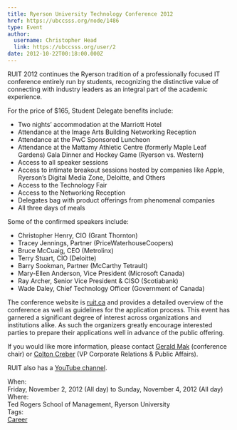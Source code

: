 ```yaml
---
title: Ryerson University Technology Conference 2012 
href: https://ubccsss.org/node/1486
type: Event
author:
  username: Christopher Head
  link: https://ubccsss.org/user/2
date: 2012-10-22T00:18:00.000Z
---
```


<div class="field field-name-body field-type-text-with-summary field-label-hidden"><div class="field-items"><div class="field-item even"><p>RUIT 2012 continues the Ryerson tradition of a professionally focused IT conference entirely run by students, recognizing the distinctive value of connecting with industry leaders as an integral part of the academic experience.</p>
<p>For the price of $165, Student Delegate benefits include:</p>
<ul>
<li>Two nights&#x2019; accommodation at the Marriott Hotel</li>
<li>Attendance at the Image Arts Building Networking Reception</li>
<li>Attendance at the PwC Sponsored Luncheon</li>
<li>Attendance at the Mattamy Athletic Centre (formerly Maple Leaf Gardens) Gala Dinner and Hockey Game (Ryerson vs. Western)</li>
<li>Access to all speaker sessions</li>
<li>Access to intimate breakout sessions hosted by companies like Apple, Ryerson&#x2019;s Digital Media Zone, Deloitte, and Others</li>
<li>Access to the Technology Fair</li>
<li>Access to the Networking Reception</li>
<li>Delegates bag with product offerings from phenomenal companies</li>
<li>All three days of meals</li>
</ul>
<p>Some of the confirmed speakers include:</p>
<ul>
<li>Christopher Henry, CIO (Grant Thornton)</li>
<li>Tracey Jennings, Partner (PriceWaterhouseCoopers)</li>
<li>Bruce McCuaig, CEO (Metrolinx)</li>
<li>Terry Stuart, CIO (Deloitte)</li>
<li>Barry Sookman, Partner (McCarthy Tetrault)</li>
<li>Mary-Ellen Anderson, Vice President (Microsoft Canada)</li>
<li>Ray Archer, Senior Vice President &amp; CISO (Scotiabank)</li>
<li>Wade Daley, Chief Technology Officer (Government of Canada)</li>
</ul>
<p>The conference website is <a href="http://ruit.ca/">ruit.ca</a> and provides a detailed overview of the conference as well as guidelines for the application process. This event has garnered a significant degree of interest across organizations and institutions alike. As such the organizers greatly encourage interested parties to prepare their applications well in advance of the public offering.</p>
<p>If you would like more information, please contact <a href="/cdn-cgi/l/email-protection#36515344575a52185b575d76444f5344455958185557">Gerald Mak</a> (conference chair) or <a href="/cdn-cgi/l/email-protection#1c7f7370687372327f6e797e796e5c6e697568327f7d">Colton Creber</a> (VP Corporate Relations &amp; Public Affairs).</p>
<p>RUIT also has a <a href="https://youtube.com/ruitconference">YouTube channel</a>.</p>
</div></div></div><div class="field field-name-field-dates field-type-datetime field-label-above"><div class="field-label">When:&#xA0;</div><div class="field-items"><div class="field-item even"><span class="date-display-range"><span class="date-display-start">Friday, November 2, 2012 (All day)</span> to <span class="date-display-end">Sunday, November 4, 2012 (All day)</span></span></div></div></div><div class="field field-name-field-location field-type-text field-label-above"><div class="field-label">Where:&#xA0;</div><div class="field-items"><div class="field-item even">Ted Rogers School of Management, Ryerson University</div></div></div>    <footer>
    <div class="field field-name-field-tags field-type-taxonomy-term-reference field-label-above"><div class="field-label">Tags:&#xA0;</div><div class="field-items"><div class="field-item even"><a href="/career">Career</a></div></div></div>      </footer>